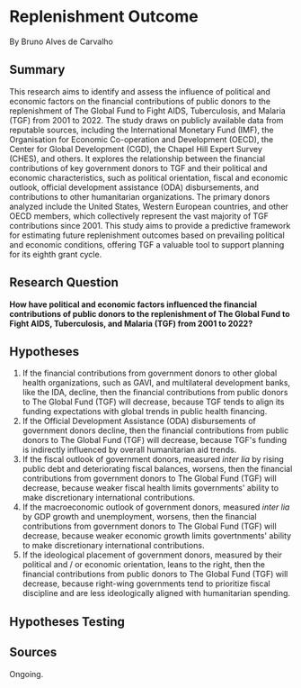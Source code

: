 # Replenishment Outcome
By Bruno Alves de Carvalho

## Summary
This research aims to identify and assess the influence of political and economic factors on the financial contributions of public donors to the replenishment of The Global Fund to Fight AIDS, Tuberculosis, and Malaria (TGF) from 2001 to 2022. The study draws on publicly available data from reputable sources, including the International Monetary Fund (IMF), the Organisation for Economic Co-operation and Development (OECD), the Center for Global Development (CGD), the Chapel Hill Expert Survey (CHES), and others. It explores the relationship between the financial contributions of key government donors to TGF and their political and economic characteristics, such as political orientation, fiscal and economic outlook, official development assistance (ODA) disbursements, and contributions to other humanitarian organizations. The primary donors analyzed include the United States, Western European countries, and other OECD members, which collectively represent the vast majority of TGF contributions since 2001. This study aims to provide a predictive framework for estimating future replenishment outcomes based on prevailing political and economic conditions, offering TGF a valuable tool to support planning for its eighth grant cycle.

## Research Question
**How have political and economic factors influenced the financial contributions of public donors to the replenishment of The Global Fund to Fight AIDS, Tuberculosis, and Malaria (TGF) from 2001 to 2022?**

## Hypotheses
1. If the financial contributions from government donors to other global health organizations, such as GAVI, and multilateral development banks, like the IDA, decline, then the financial contributions from public donors to The Global Fund (TGF) will decrease, because TGF tends to align its funding expectations with global trends in public health financing.
2. If the Official Development Assistance (ODA) disbursements of government donors decline, then the financial contributions from public donors to The Global Fund (TGF) will decrease, because TGF's funding is indirectly influenced by overall humanitarian aid trends.
3. If the fiscal outlook of government donors, measured *inter lia* by rising public debt and deteriorating fiscal balances, worsens, then the financial contributions from government donors to The Global Fund (TGF) will decrease, because weaker fiscal health limits governments' ability to make discretionary international contributions.
4. If the macroeconomic outlook of government donors, measured *inter lia* by GDP growth and unemployment, worsens, then the financial contributions from government donors to The Global Fund (TGF) will decrease, because weaker economic growth limits govertnments' ability to make discretionary international contributions.
5. If the ideological placement of government donors, measured by their political and / or economic orientation, leans to the right, then the financial contributions from public donors to The Global Fund (TGF) will decrease, because right-wing governments tend to prioritize fiscal discipline and are less ideologically aligned with humanitarian spending.

## Hypotheses Testing


## Sources


Ongoing.
